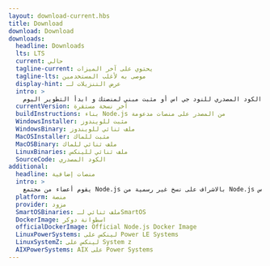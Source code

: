 ```yaml
---
layout: download-current.hbs
title: Download
download: Download
downloads:
  headline: Downloads
  lts: LTS
  current: حالي
  tagline-current: يحتوي على آخر الميزات
  tagline-lts: موصى به لأغلب المستخدمين
  display-hint: عرض التنزيلات لـ
  intro: >
    قم بتنزيل الكود المصدري للنود جي اس أو مثبت مبني لمنصتك و ابدأ التطوير اليوم.
  currentVersion: آخر نسخة مستقرة
  buildInstructions: بناء Node.js من المصدر على منصات مدعومة
  WindowsInstaller: مثبت للويندوز
  WindowsBinary: ملف ثنائي للويندوز
  MacOSInstaller: مثبت للماك
  MacOSBinary: ملف ثنائي للماك
  LinuxBinaries: ملف ثنائي للينكس
  SourceCode: الكود المصدري
additional:
  headline: منصات إضافية
  intro: >
    يقوم أعضاء من مجتمع Node.js بالاشراف على نسخ غير رسمية من Node.js لمنصات أخرى. يجب التذكير أن هذه النسخ غير مدعومة من الفريق الأساسي للنود جي اس و قد لا تكون على نفس مستوى التطوير الخاص بالاصدارات الحالية للنود جي اس.
  platform: منصة
  provider: مزود
  SmartOSBinaries: ملف ثنائي لـSmartOS
  DockerImage: اسطوانة دوكر
  officialDockerImage: Official Node.js Docker Image
  LinuxPowerSystems: لينكس على Power LE Systems
  LinuxSystemZ: لينكس على System z
  AIXPowerSystems: AIX على Power Systems
---
```


